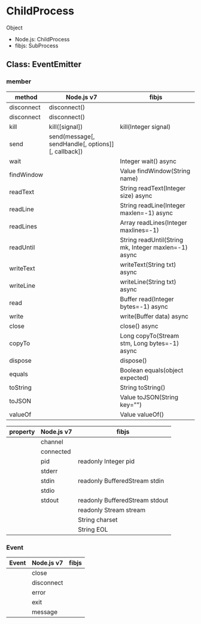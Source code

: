 # ChildProcess

Object

- Node.js: ChildProcess
- fibjs: SubProcess

## Class: EventEmitter

### member

|  method   |      Node.js v7       |                         fibjs                        |
|-----------|-----------------------|------------------------------------------------------|
|disconnect | disconnect()          |                                                      |
|disconnect | disconnect()          |                                                      |
|kill       | kill([signal])        | kill(Integer signal)                                 |
|send       | send(message[, sendHandle[, options]][, callback]) |                         |
|wait       |                       | Integer wait() async                                 |
|findWindow |                       | Value findWindow(String name)                        |
|readText   |                       | String readText(Integer size) async                  |
|readLine   |                       | String readLine(Integer maxlen=-1) async             |
|readLines  |                       | Array readLines(Integer maxlines=-1)                 |
|readUntil  |                       | String readUntil(String mk, Integer maxlen=-1) async |
|writeText  |                       | writeText(String txt) async                          |
|writeLine  |                       | writeLine(String txt) async                          |
|read       |                       | Buffer read(Integer bytes=-1) async                  |
|write      |                       | write(Buffer data) async                             |
|close      |                       | close() async                                        |
|copyTo     |                       | Long copyTo(Stream stm, Long bytes=-1) async         |
|dispose    |                       | dispose()                                            |
|equals     |                       | Boolean equals(object expected)                      |
|toString   |                       | String toString()                                    |
|toJSON     |                       | Value toJSON(String key="")                          |
|valueOf    |                       | Value valueOf()                                      |

| property |  Node.js v7 |              fibjs              |
|----------|-------------|---------------------------------|
|          | channel     |                                 |
|          | connected   |                                 |
|          | pid         | readonly Integer pid            |
|          | stderr      |                                 |
|          | stdin       | readonly BufferedStream stdin   |
|          | stdio       |                                 |
|          | stdout      | readonly BufferedStream 	stdout |
|          |             | readonly Stream 	stream         |
|          |             | String 	charset                |
|          |             | String 	EOL                    |

### Event

| Event | Node.js v7 |  fibjs |
|-------|------------|--------|
|       | close      |        |
|       | disconnect |        |
|       | error      |        |
|       | exit       |        |
|       | message    |        |
